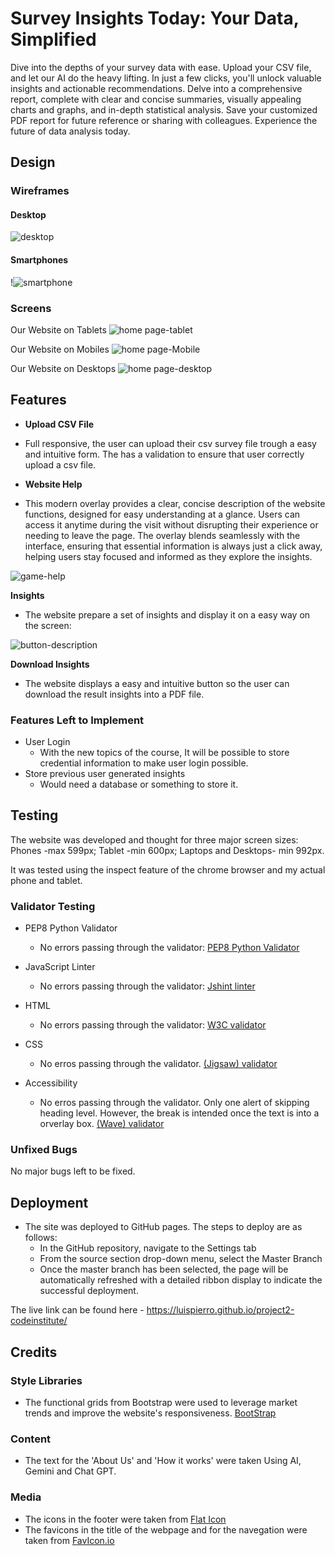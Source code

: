 # Survey Insights Today: Your Data, Simplified

Dive into the depths of your survey data with ease. Upload your CSV file, and let our AI do the heavy lifting. In just a few clicks, you'll unlock valuable insights and actionable recommendations. Delve into a comprehensive report, complete with clear and concise summaries, visually appealing charts and graphs, and in-depth statistical analysis. Save your customized PDF report for future reference or sharing with colleagues. Experience the future of data analysis today.

## Design

### Wireframes

#### Desktop
![desktop](static/assets/wireframe-desktop.jpg)

#### Smartphones
!![smartphone](static/assets/wireframe-smartphone.jpg)

### Screens

Our Website on Tablets
![home page-tablet](static/assets/tablet.png)

Our Website on Mobiles
![home page-Mobile](static/assets/smartphone.png)

Our Website on Desktops
![home page-desktop](static/assets/desktop.png)

## Features

- __Upload CSV File__

- Full responsive, the user can upload their csv survey file trough a easy and intuitive form. The has a validation to ensure that user correctly upload a csv file.

- __Website Help__

- This modern overlay provides a clear, concise description of the website functions, designed for easy understanding at a glance. Users can access it anytime during the visit without disrupting their experience or needing to leave the page. The overlay blends seamlessly with the interface, ensuring that essential information is always just a click away, helping users stay focused and informed as they explore the insights.

![game-help](static/assets/help.png)

__Insights__

- The website prepare a set of insights and display it on a easy way on the screen:

![button-description](static/assets/insights.png)

__Download Insights__

- The website displays a easy and intuitive button so the user can download the result insights into a PDF file.


### Features Left to Implement

- User Login
  - With the new topics of the course, It will be possible to store credential information to make user login possible.
- Store previous user generated insights
  - Would need a database or something to store it.

## Testing

The website was developed and thought for three major screen sizes: Phones -max 599px; Tablet -min 600px; Laptops and Desktops- min 992px.

It was tested using the inspect feature of the chrome browser and my actual phone and tablet.

### Validator Testing 

- PEP8 Python Validator
  - No errors passing through the validator: [PEP8 Python Validator](static/assets/PEP8.png)

- JavaScript Linter
  - No errors passing through the validator: [Jshint linter](static/assets/jshint.png)

- HTML
  - No errors passing through the validator: [W3C validator](https://validator.w3.org/nu/?doc=https%3A%2F%2Fproject3-codeinstitute-2004aef5d4d7.herokuapp.com%2F)

- CSS
  - No erros passing through the validator. [(Jigsaw) validator](https://jigsaw.w3.org/css-validator/validator?uri=https%3A%2F%2Fproject3-codeinstitute-2004aef5d4d7.herokuapp.com%2F&profile=css3svg&usermedium=all&warning=1&vextwarning=&lang=pt-BR)

- Accessibility
  - No erros passing through the validator. Only one alert of skipping heading level. However, the break is intended once the text is into a orverlay box. [(Wave) validator](https://wave.webaim.org/report#/https://project3-codeinstitute-2004aef5d4d7.herokuapp.com/)


### Unfixed Bugs

No major bugs left to be fixed.

## Deployment 

- The site was deployed to GitHub pages. The steps to deploy are as follows: 
  - In the GitHub repository, navigate to the Settings tab 
  - From the source section drop-down menu, select the Master Branch
  - Once the master branch has been selected, the page will be automatically refreshed with a detailed ribbon display to indicate the successful deployment. 

The live link can be found here - https://luispierro.github.io/project2-codeinstitute/

## Credits

### Style Libraries

- The functional grids from Bootstrap were used to leverage market trends and improve the website's responsiveness. [BootStrap](https://getbootstrap.com/docs/5.3/layout/grid/)

### Content 

- The text for the 'About Us' and 'How it works' were taken Using AI, Gemini and Chat GPT.


### Media

- The icons in the footer were taken from [Flat Icon](https://www.flaticon.com/br/icones-gratis/redes-sociais)
- The favicons in the title of the webpage and for the navegation were taken from [FavIcon.io](https://favicon.io/)